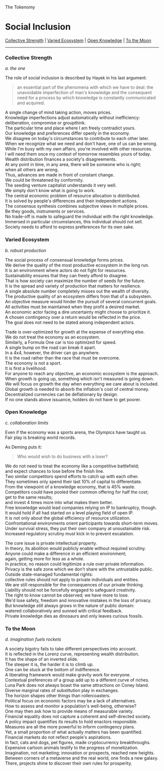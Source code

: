 The Tokenomy

# Social Inclusion

[Collective Strength](./11_social_inclusion.md#collective-strength) |
[Varied Ecosystem](./11_social_inclusion.md#varied-ecosystem) |
[Open Knowledge](./11_social_inclusion.md#open-knowledge) |
[To the Moon](./11_social_inclusion.md#to-the-moon)

---

### Collective Strength

*a. the one*

The role of social inclusion is described by Hayek in his last argument:

>  an essential part of the phenomena with which we have to deal: the unavoidable imperfection of man's knowledge and the consequent need for a process by which knowledge is constantly communicated and acquired.

A single change of mind taking action, moves prices.\
Knowledge imperfections adjust automatically without inefficiency:\
deliberation, compromise or groupthink.\
The particular time and place where I am freely contradict yours.\
Our knowledge and preferences differ openly in the economy.\
We disagree on today's circumstances to contribute to each other later.\
When we recognize what we need and don't have, one of us can be wrong.\
While I'm busy with my own affairs, you're involved with other resources.\
I will need them once my context of tomorrow resembles yours of today.\
Wealth distribution finances a society's disagreements.\
At any point in time, in any area, there will be someone who is right;\
when all others are wrong.\
Thus, advances are made in front of constant change.\
We could be threatened by conformity.\
The seeding venture capitalist understands it very well.\
We simply don't know what is going to work.\
The central economic problem of resource allocation is distributed.\
It is solved by people's differences and their independent actions.\
The consensus synthesis combines subjective views in multiple prices.\
Be they goods, instruments or services.\
No trade-off is made to safeguard the individual with the right knowledge.\
Immersed in particular circumstances, this individual should not sell.\
Society needs to afford to express preferences for its own sake.

### Varied Ecosystem

*b. robust production*

The social process of consensual knowledge forms prices.\
We derive the quality of the most productive ecosystem in the long run.\
It is an environment where actors do not fight for resources.\
Sustainability ensures that they can freely afford to disagree.\
That is how society can maximize the number of seeds for the future.\
It is the spread and variety of production that matters for resilience.\
A single absolute number completely misses out the wealth of diversity.\
The productive quality of an ecosystem differs from that of a subsystem.\
An objective measure would hinder the pursuit of several concurrent goals.\
All activities must be maintained when they profit a desired market.\
An economic actor facing a dire uncertainty might choose to prioritize it.\
A chosen contingency over a return would be reflected in the price.\
The goal does not need to be stated among independent actors.

Trade is over-optimized for growth at the expense of everything else.\
We do not treat the economy as an ecosystem.\
Similarly, a Formula One car is too optimized for speed.\
A single bump on the road can break it apart.\
In a 4x4, however, the driver can go anywhere.\
It is the road rather than the race that must be overcome.\
The economy is not a sport.\
It is first a livelihood.\
For anyone to reach any objective, an economic ecosystem is the approach.\
When growth is going up, something which isn't measured is going down.\
We will focus on growth the day when everything we care about is included.\
Global growth is needed to absorb the inflation's cost of central money.\
Decentralized currencies can be deflationary by design.\
If no one stands above issuance, holders do not have to get poorer.

### Open Knowledge

*c. collaboration limits*

Even if the economy was a sports arena, the Olympics have taught us.\
Fair play is breaking world records.

As Deming puts it:
> Who would wish to do business with a loser?

We do not need to treat the economy like a competitive battlefield;\
and expect chances to lose before the finish line.\
Two similar competitors spend efforts to catch up with each other.\
They sometimes only spend their last 10% of capital to differentiate.\
From the viewpoint of a knowledge economy, that is 45% waste.\
Competitors could have pooled their common offering for half the cost;\
get to the same results;\
and invest 4 times more into what makes them better.\
Free knowledge would lead companies relying on IP to bankruptcy, though.\
It would hold if all had started on a level playing field of open IP.\
It is not only about the global efficiency of resource utilization.\
Confrontational environments orient participants towards short-term moves.\
Under survival stress, they put their own company at unsustainable risk.\
Increased regulatory scrutiny must kick in to prevent escalation.

The core issue is private intellectual property.\
In theory, its abolition would publicly enable without required scrutiny.\
Anyone could make a difference in an efficient environment;\
again, getting more for less as a whole.\
In practice, no reason could legitimize a rule over private information.\
Privacy is the safe zone which we don't share with the untrustable public.\
Outside state-managed fundamental rights:\
collective rules should not apply to private individuals and entities.\
We are still responsible for the consequences of our private thinking.\
Liability should not be forcefully engaged to safeguard creativity.\
The right to know cannot be observed; we have more to lose.\
We'd lose safety, freedom and innovative mistakes in the loss of privacy.\
But knowledge still always grows in the nature of public domain:\
watered collaboratively and sunned with critical feedback.\
Private knowledge dies as dinosaurs and only leaves curious fossils.

### To the Moon

*d. imagination fuels rockets*

A society bigotry fails to take different perspectives into account.\
It is reflected in the Lorenz curve, representing wealth distribution.\
It has the shape of an inverted slide.\
The steeper it is, the harder it is to climb up.\
One can be stuck at the bottom of indifference.\
A liberating framework would make gravity work for everyone.\
Contextual preferences of a group add up to a different curve of riches.\
Luna Park does not always boast the same attractions on Coney Island.\
Diverse marginal rates of substitution play in exchanges.\
The horizon shapes other things than rollercoasters.\
Political focus on economic factors may be a lack of alternatives.\
How to assess and monitor a population's well-being, otherwise?\
One may then ask how to provide means of measurable variety.\
Financial equality does not capture a coherent and self-directed society.\
A policy impact quantifies its results to hold enactors responsible.\
Measures are all the more powerful to inform contingency plans.\
Yet, a small proportion of what actually matters has been quantified.\
Financial markets do not reflect people's aspirations.\
In fact, cats and dogs, pet figures, made cryptocurrency breakthroughs.\
Expensive cartoon animals testify to the progress of monetization.\
Imagination, not marketing; innovation or prospects, reached new heights.\
Between corners of a metaverse and the real world, one finds a new galaxy.\
There, projects shine to discover their own rules for prosperity.

